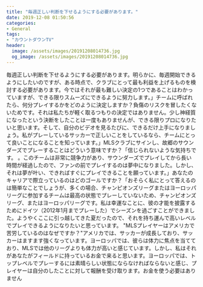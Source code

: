 ```yaml
---
title: "毎週正しい判断を下せるようにする必要があります。"
date: 2019-12-08 01:50:56
categories:
- General
tags:
- "カウントダウンTV"
header:
  image: /assets/images/20191208014736.jpg
  og_image: /assets/images/20191208014736.jpg
---
```


毎週正しい判断を下せるようにする必要があります。明らかに、毎週開始できるようにしたいのですが、ある時点で、クラブにとって最も利益を上げるものを検討する必要があります。今ではそれが最も難しい決定の1つであることはわかっていますが、できる限りスムーズにできるように努力します。」チームに呼ばれたら、何分プレイするかをどのように決定しますか？負傷のリスクを冒したくないためです。それは私たちが軽く取るつもりの決定ではありません。少し神経質になったという決断をしたことは一度もありませんが、できる限りプロになりたいと思います。そして、自分のビデオを見るたびに、できるだけ上手になりましょう。私がプレーしているサッカーで正しいことをしているなら、チームにとって良いことになることを知っています。」MLSクラブにサインし、故郷のサウンダーズでプレーすることはどういう意味ですか？「信じられないような気持ちです。 。このチームは非常に競争力があり、サウンダーズでプレイしてから長い時間が経過したので、ファンの前でプレイするのは夢中になりました。しかし、それは夢が叶い、できればすぐにプレイできることを願っています。」あなたのキャリアで際立っているのはどのゴールですか？「おそらく私にとって答えるのは簡単なことでしょうが、多くの場合、チャンピオンズリーグまたはヨーロッパリーグに参加するチームは最高の状態でプレーしていないため、チャンピオンズリーグ、またはヨーロッパリーグです。私は幸運なことに、彼の才能を披露するためにドイツ（2012年1月までプレーした）でシーズンを過ごすことができました。ようやくここに引っ越してきた夏だったので、それを持ち運んで高いレベルでプレイできるようになりたいと思っています。 &quot;MLSプレイヤーはアメリカで苦労しているのはなぜですか？&quot;アメリカでは、サッカーが成長しており、サッカーはますます強くなっています。ヨーロッパでは、彼らは体力に焦点を当てており、MLSでは他のリーグよりも体力が高いと感じています。しかし、私はそれがあなたがフィールドに持っているお金で来ると思います。ヨーロッパでは、トップレベルでプレーするには素晴らしい状態にならなければならないと感じ、プレイヤーは自分のしたことに対して報酬を受け取ります。お金を使う必要はありません
